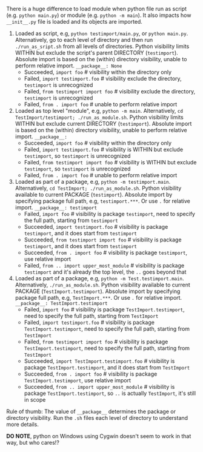 There is a huge difference to load module when python file run as script (e.g. `python main.py`) or module (e.g. `python -m main`). It also impacts how `__init__.py` file is loaded and its objects are imported.

1. Loaded as script, e.g, `python testimport/main.py`, or `python main.py`. Alternatively, go to each level of directory and then run `./run_as_sript.sh` from all levels of directories. Python visibility limits WITHIN but exclude the script\'s parent DIRECTORY (`testimport`). Absolute import is based on the (within) directory visibility, unable to perform relative import. `__package__: None`
    - Succeeded, `import foo`   # visibility within the directory only
    - Failed, `import testimport.foo`   # visibility exclude the directory, `testimport` is unrecognized
    - Failed, `from testimport import foo`  # visibility exclude the directory, `testimport` is unrecognized
    - Failed, `from . import foo`   # unable to perform relative import
2. Loaded as top level "module", e.g, `python -m main`. Alternatively, `cd TestImport/testimport; ./run_as_module.sh`. Python visibility limits WITHIN but exclude current DIRECTORY (`testimport`). Absolute import is based on the (within) directory visibility, unable to perform relative import. `__package__:`
    - Succeeded, `import foo`   # visibility within the directory only
    - Failed, `import testimport.foo`   # visibility is WITHIN but exclude `testimport`, so `testimport` is unrecognized
    - Failed, `from testimport import foo`  # visibility is WITHIN but exclude `testimport`, so `testimport` is unrecognized
    - Failed, `from . import foo`   # unable to perform relative import
3. Loaded as part of a package, e.g, `python -m testimport.main`. Alternatively, `cd TestImport; ./run_as_module.sh`. Python visibility available to current PACKAGE (`testimport`). Absolute import by specifying package full path, e.g, `testimport.***`. Or use `.` for relative import. `__package__: testimport`
    - Failed, `import foo`  # visibility is package `testimport`, need to specify the full path, starting from `testimport`
    - Succeeded, `import testimport.foo`    # visibility is package `testimport`, and it does start from `testimport`
    - Succeeded, `from testimport import foo`   # visibility is package `testimport`, and it does start from `testimport`
    - Succeeded, `from . import foo`    # visibility is package `testimport`, use relative import
    - Failed, `from .. import upper_most_module`    # visibility is package `testimport` and it's already the top level, the `..` goes beyond that
4. Loaded as part of a package, e.g, `python -m Test.testimport.main`. Alternatively, `./run_as_module.sh`. Python visibility available to current PACKAGE (`TestImport.testimport`). Absolute import by specifying package full path, e.g, `TestImport.***`. Or use `.` for relative import. `__package__: TestImport.testimport`
    - Failed, `import foo`  # visibility is package `TestImport.testimport`, need to specify the full path, starting from `TestImport`
    - Failed, `import testimport.foo`    # visibility is package `TestImport.testimport`, need to specify the full path, starting from `TestImport`
    - Failed, `from testimport import foo`   # visibility is package `TestImport.testimport`, need to specify the full path, starting from `TestImport`
    - Succeeded, `import TestImport.testimport.foo` # visibility is package `TestImport.testimport`, and it does start from `TestImport`
    - Succeeded, `from . import foo`    # visibility is package `TestImport.testimport`, use relative import
    - Succeeded, `from .. import upper_most_module`    # visibility is package `TestImport.testimport`, so `..` is actually `TestImport`, it's still in scope

Rule of thumb: The value of `__package__` determines the package or directory visibility. Run the `.sh` files each level of directory to understand more details.

**DO NOTE**, python on Windows using Cygwin doesn't seem to work in that way, but who cares!?